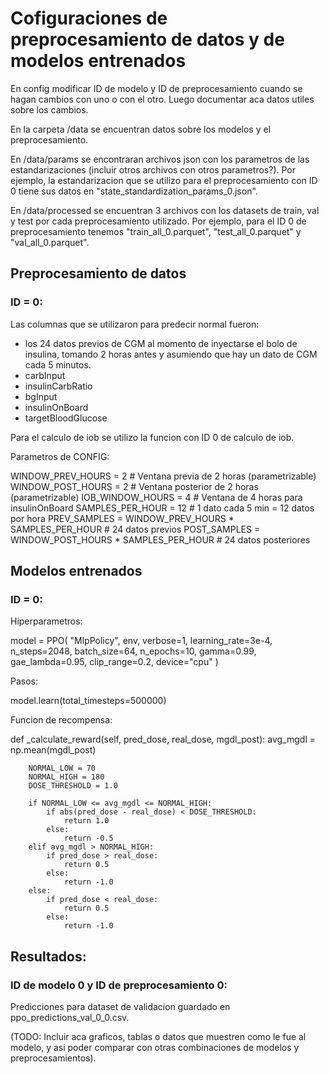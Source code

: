 # Cofiguraciones de preprocesamiento de datos y de modelos entrenados

En config modificar ID de modelo y ID de preprocesamiento cuando se hagan cambios con uno o con el otro.
Luego documentar aca datos utiles sobre los cambios.

En la carpeta /data se encuentran datos sobre los modelos y el preprocesamiento.

En /data/params se encontraran archivos json con los parametros de las estandarizaciones (incluir otros archivos con otros parametros?).
Por ejemplo, la estandarizacion que se utilizo para el preprocesamiento con ID 0 tiene sus datos en "state_standardization_params_0.json".

En /data/processed se encuentran 3 archivos con los datasets de train, val y test por cada preprocesamiento utilizado.
Por ejemplo, para el ID 0 de preprocesamiento tenemos "train_all_0.parquet", "test_all_0.parquet" y "val_all_0.parquet".

## Preprocesamiento de datos

### ID = 0:

Las columnas que se utilizaron para predecir normal fueron:
- los 24 datos previos de CGM al momento de inyectarse el bolo de insulina, tomando 2 horas antes y asumiendo que hay un dato de CGM cada 5 minutos.
- carbInput
- insulinCarbRatio
- bgInput
- insulinOnBoard
- targetBloodGlucose

Para el calculo de iob se utilizo la funcion con ID 0 de calculo de iob.

Parametros de CONFIG:

WINDOW_PREV_HOURS = 2  # Ventana previa de 2 horas (parametrizable)
WINDOW_POST_HOURS = 2  # Ventana posterior de 2 horas (parametrizable)
IOB_WINDOW_HOURS = 4   # Ventana de 4 horas para insulinOnBoard
SAMPLES_PER_HOUR = 12  # 1 dato cada 5 min = 12 datos por hora
PREV_SAMPLES = WINDOW_PREV_HOURS * SAMPLES_PER_HOUR  # 24 datos previos
POST_SAMPLES = WINDOW_POST_HOURS * SAMPLES_PER_HOUR  # 24 datos posteriores

## Modelos entrenados

### ID = 0:

Hiperparametros:

model = PPO(
        "MlpPolicy",
        env,
        verbose=1,
        learning_rate=3e-4,
        n_steps=2048,
        batch_size=64,
        n_epochs=10,
        gamma=0.99,
        gae_lambda=0.95,
        clip_range=0.2,
        device="cpu"
    )

Pasos:

model.learn(total_timesteps=500000)

Funcion de recompensa:

def _calculate_reward(self, pred_dose, real_dose, mgdl_post):
        avg_mgdl = np.mean(mgdl_post)
        
        NORMAL_LOW = 70
        NORMAL_HIGH = 180
        DOSE_THRESHOLD = 1.0
        
        if NORMAL_LOW <= avg_mgdl <= NORMAL_HIGH:
            if abs(pred_dose - real_dose) < DOSE_THRESHOLD:
                return 1.0
            else:
                return -0.5
        elif avg_mgdl > NORMAL_HIGH:
            if pred_dose > real_dose:
                return 0.5
            else:
                return -1.0
        else:
            if pred_dose < real_dose:
                return 0.5
            else:
                return -1.0


## Resultados:

### ID de modelo 0 y ID de preprocesamiento 0:

Predicciones para dataset de validacion guardado en ppo_predictions_val_0_0.csv.

(TODO: Incluir aca graficos, tablas o datos que muestren como le fue al modelo, y asi poder comparar con otras combinaciones de modelos y preprocesamientos).

